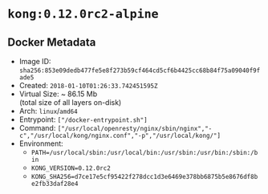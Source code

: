 # `kong:0.12.0rc2-alpine`

## Docker Metadata

- Image ID: `sha256:853e09dedb477fe5e8f273b59cf464cd5cf6b4425cc68b84f75a09040f9fade5`
- Created: `2018-01-10T01:26:33.742451595Z`
- Virtual Size: ~ 86.15 Mb  
  (total size of all layers on-disk)
- Arch: `linux`/`amd64`
- Entrypoint: `["/docker-entrypoint.sh"]`
- Command: `["/usr/local/openresty/nginx/sbin/nginx","-c","/usr/local/kong/nginx.conf","-p","/usr/local/kong/"]`
- Environment:
  - `PATH=/usr/local/sbin:/usr/local/bin:/usr/sbin:/usr/bin:/sbin:/bin`
  - `KONG_VERSION=0.12.0rc2`
  - `KONG_SHA256=d7ce17e5cf95422f278dcc1d3e6469e378bb6875b5e8676df8be2fb33daf28e4`
